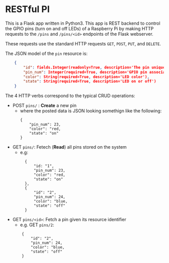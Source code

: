 # RESTful PI
This is a Flask app written in Python3. This app is REST backend to control the GPIO pins (turn on and off LEDs) of a Raspberry Pi by making HTTP requests to the `/pins` and `/pins/<id>` endpoints of the Flask webserver.

These requests use the standard HTTP requests `GET`, `POST`, `PUT`, and `DELETE`.

The JSON model of the `pin` resource is:
```json 
    {
        "id": fields.Integer(readonly=True, description='The pin unique identifier'),
        "pin_num": Integer(required=True, description='GPIO pin associated with this endpoint'),
        "color": String(required=True, description='LED color'),
        "state": String(required=True, description='LED on or off')
    }
```

The 4 HTTP verbs correspond to the typical CRUD operations:
- POST `pins/` : **Create** a new pin
    - where the posted data is JSON looking somethign like the following:
        ```
        {
            "pin_num": 23,
            "color": "red,
            "state": "on"
        }
        ```
- GET `pins/`: Fetech (**Read**) all pins stored on the system
    - e.g:
      ```
        {
            "id: "1",
            "pin_num": 23,
            "color": "red,
            "state": "on"
        },
        {
            "id": "2",
            "pin_num": 24,
            "color": "blue,
            "state": "off"
        }
        ```
 - GET `pins/<id>`: Fetch a pin given its resource identifier
    - e.g. GET `pins/2`:
    ```
        {
            "id": "2",
            "pin_num": 24,
            "color": "blue,
            "state": "off"
        }
    ```

